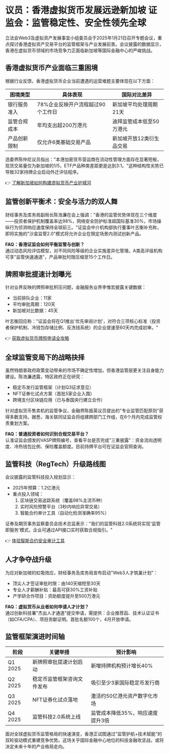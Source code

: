 # 议员：香港虚拟货币发展远逊新加坡 证监会：监管稳定性、安全性领先全球

立法会Web3及虚拟资产发展事宜小组委员会于2025年1月21日召开专题会议，重点探讨香港虚拟资产交易平台的监管框架与产业发展前景。会议披露的数据显示，香港在虚拟货币领域的市场竞争力正面临新加坡等国际金融中心的严峻挑战。

## 香港虚拟货币产业面临三重困境

根据行业反馈，香港虚拟货币企业当前遭遇的运营难题主要体现在以下方面：

| 困境类型       | 具体表现                          | 国际对比差异               |
|----------------|-----------------------------------|--------------------------|
| 银行服务准入   | 78%企业反映开户流程超过90个工作日 | 新加坡平均处理周期21天    |
| 监管合规成本   | 年均支出超200万港元               | 迪拜监管成本低至50万港元  |
| 产品创新限制   | 仅允许6类基础交易产品             | 新加坡开放12类衍生品交易  |

选委界陈仲尼议员指出："本港加密货币营运商在流动性管理方面存在显著短板，现货交易量仅为新加坡的1/5，ETF产品种类差距更是达到3:1。"这种结构性劣势已导致32家持牌企业启动外迁评估程序。

👉 [了解新加坡如何构建虚拟货币产业护城河](https://bit.ly/okx_welcome)

## 监管创新平衡术：安全与活力的双人舞

财经事务及库务局副局长陈浩濂在会上强调："香港的监管优势体现在三个维度——投资者保护机制覆盖率达98%，网络安全防护标准超国际基准30%，市场操纵行为侦测响应速度保持全球前三。"证监会中介机构部执行董事叶志衡补充称，即将实施的"沙盒监管2.0"模式将允许企业在限定场景内测试创新产品。

**FAQ：香港证监会如何平衡监管与创新？**  
通过动态风险评估模型，对不同风险等级的企业实施差异化管理。A类高评级机构可享"监管快速通道"，产品审批时限压缩至15个工作日。

## 牌照审批提速计划曝光

针对业界反映的牌照审批积压问题，金融服务业界李惟宏披露关键数据：
- 当前排队企业：11家
- 平均审批周期：120天
- 新加坡对比数据：45天

叶志衡回应称："证监会将在Q1推出'优先审阅计划'，对符合三项核心标准（投资者保护机制、冷钱包存储比例、反洗钱系统）的企业提速至60天内完成初审。"

👉 [获取虚拟货币牌照申请全攻略](https://bit.ly/okx_welcome)

## 全球监管变局下的战略抉择

虽然特朗普政府政策变动带来的市场不确定性增加，但香港监管层更关注自身能力建设。陈浩濂透露，特区政府正在研究：
- 稳定币发行监管框架（计划Q3征求意见）
- NFT证券化试点方案（首批5家企业入围）
- 跨境支付区块链应用（已与泰国央行建立合作）

针对虚拟货币售卖机的监管争议，金融界陈振英议员提出的"专业监管匹配原则"获得多数支持。据悉，海关联同证监会将组建跨部门工作组，在6个月内完成监管权责重划方案。

**FAQ：普通投资者如何识别合规交易平台？**  
认准证监会颁发的VASP牌照编号，查看平台是否完成"三重披露"：资金流向透明度、冷热钱包比例、保险覆盖额度。目前持牌平台可在证监会官网查询。

## 监管科技（RegTech）升级路线图

会议披露的监管科技投入规划显示：
- 2025年预算：1.2亿港元
- 重点投入领域：
  1. 区块链交易追踪系统（覆盖98%主流币种）
  2. 实时风险预警平台（3秒内响应异常交易）
  3. 智能合约审计工具（自动化检测准确率95%）

证券及期货事务监察委员会技术总监表示："我们的监管科技2.0系统将实现'监管即服务'模式，企业可通过API接口实时获取合规指引。"

👉 [体验智能合约安全审计工具](https://bit.ly/okx_welcome)

## 人才争夺战升级

为应对新加坡的虹吸效应，财经事务及库务局宣布启动"Web3人才筑巢计划"：
- 顶尖人才签证审批时限：由140天缩短至30天
- 专业人才薪酬补贴：最高可获30%工资补贴
- 产学研合作项目：资助额度提升至500万港元

**FAQ：虚拟货币从业者如何申请人才计划？**  
通过创新科技署"杰出人才通道"提交申请，需提供：企业推荐函、技术认证证书（如CFA/CPA）、项目贡献证明。首批名额100个，4月开放申请。

## 监管框架演进时间轴

| 阶段       | 关键举措                     | 预计影响                       |
|------------|------------------------------|--------------------------------|
| Q1 2025    | 新牌照审批提速计划启动       | 新增持牌机构预计增长40%        |
| Q2 2025    | 稳定币监管框架咨询文件发布   | 吸引至少3家国际稳定币发行商    |
| Q3 2025    | NFT证券化试点落地            | 激活约50亿港元资产数字化市场   |
| Q4 2025    | 监管科技2.0系统上线          | 监管成本降低35%，响应速度提升3倍 |

面对全球虚拟货币监管格局的快速演变，香港正试图通过"监管护航+技术赋能"的双轮驱动模式重建竞争优势。这场关乎国际金融中心地位的科技金融攻坚战，或将决定未来十年的产业格局走向。